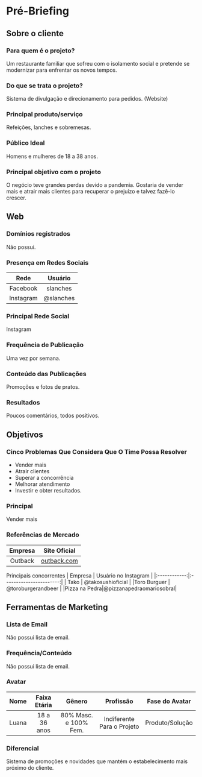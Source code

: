 # Pré-Briefing

## Sobre o cliente

### Para quem é o projeto?
Um restaurante familiar que sofreu com o isolamento social e pretende se modernizar para enfrentar os novos tempos.

### Do que se trata o projeto?
Sistema de divulgação e direcionamento para pedidos. (Website)

### Principal produto/serviço
Refeições, lanches e sobremesas.

### Público Ideal
Homens e mulheres de 18 a 38 anos.

### Principal objetivo com o projeto
O negócio teve grandes perdas devido a pandemia. Gostaria de vender mais e atrair mais clientes para recuperar o prejuízo e talvez fazê-lo crescer.

## Web

### Domínios registrados
Não possui.

### Presença em Redes Sociais
|  Rede   | Usuário |
|:-------:|:-------:|
|Facebook |slanches |
|Instagram|@slanches|

### Principal Rede Social
Instagram

### Frequência de Publicação
Uma vez por semana.

### Conteúdo das Publicações
Promoções e fotos de pratos.

### Resultados
Poucos comentários, todos positivos.

## Objetivos

### Cinco Problemas Que Considera Que O Time Possa Resolver 
  - Vender mais
  - Atrair clientes
  - Superar a concorrência
  - Melhorar atendimento
  - Investir e obter resultados.

### Principal
Vender mais

### Referências de Mercado
|Empresa|        Site Oficial       |
|:-----:|:-------------------------:|
|Outback|[outback.com](outback.com) |

Principais concorrentes
|   Empresa    |  Usuário no Instagram   |
|:------------:|:-----------------------:|
|     Tako     |    @takosushioficial    |
|Toro Burguer  |   @toroburgerandbeer    |
|Pizza na Pedra|@pizzanapedraomariosobral|

## Ferramentas de Marketing

### Lista de Email
Não possui lista de email.

### Frequência/Conteúdo
Não possui lista de email.

### Avatar
|Nome |Faixa Etária|       Gênero        |        Profissão         |Fase do Avatar |
|:---:|:----------:|:-------------------:|:------------------------:|:-------------:|
|Luana|18 a 36 anos|80% Masc. e 100% Fem.|Indiferente Para o Projeto|Produto/Solução|

### Diferencial
Sistema de promoções e novidades que mantém o estabelecimento mais próximo do cliente.
